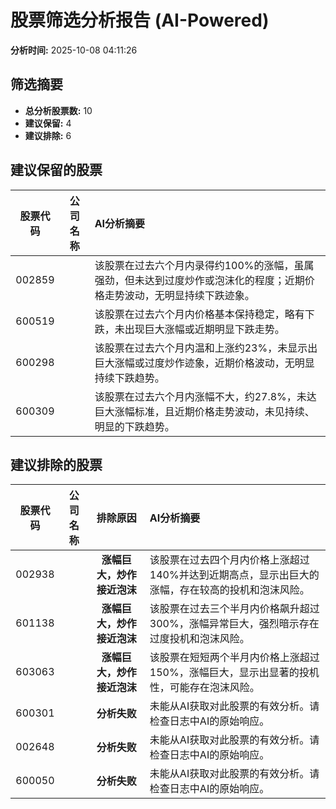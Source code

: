 # 股票筛选分析报告 (AI-Powered)

**分析时间:** 2025-10-08 04:11:26

## 筛选摘要

- **总分析股票数:** 10
- **建议保留:** 4
- **建议排除:** 6

## 建议保留的股票

| 股票代码 | 公司名称 | AI分析摘要 |
|:---:|:---:|:---|
| 002859 |  | 该股票在过去六个月内录得约100%的涨幅，虽属强劲，但未达到过度炒作或泡沫化的程度；近期价格走势波动，无明显持续下跌迹象。 |
| 600519 |  | 该股票在过去六个月内价格基本保持稳定，略有下跌，未出现巨大涨幅或近期明显下跌走势。 |
| 600298 |  | 该股票在过去六个月内温和上涨约23%，未显示出巨大涨幅或过度炒作迹象，近期价格波动，无明显持续下跌趋势。 |
| 600309 |  | 该股票在过去六个月内涨幅不大，约27.8%，未达巨大涨幅标准，且近期价格走势波动，未见持续、明显的下跌趋势。 |

## 建议排除的股票

| 股票代码 | 公司名称 | 排除原因 | AI分析摘要 |
|:---:|:---:|:---:|:---|
| 002938 |  | **涨幅巨大，炒作接近泡沫** | 该股票在过去四个月内价格上涨超过140%并达到近期高点，显示出巨大的涨幅，存在较高的投机和泡沫风险。 |
| 601138 |  | **涨幅巨大，炒作接近泡沫** | 该股票在过去三个半月内价格飙升超过300%，涨幅异常巨大，强烈暗示存在过度投机和泡沫风险。 |
| 603063 |  | **涨幅巨大，炒作接近泡沫** | 该股票在短短两个半月内价格上涨超过150%，涨幅巨大，显示出显著的投机性，可能存在泡沫风险。 |
| 600301 |  | **分析失败** | 未能从AI获取对此股票的有效分析。请检查日志中AI的原始响应。 |
| 002648 |  | **分析失败** | 未能从AI获取对此股票的有效分析。请检查日志中AI的原始响应。 |
| 600050 |  | **分析失败** | 未能从AI获取对此股票的有效分析。请检查日志中AI的原始响应。 |
